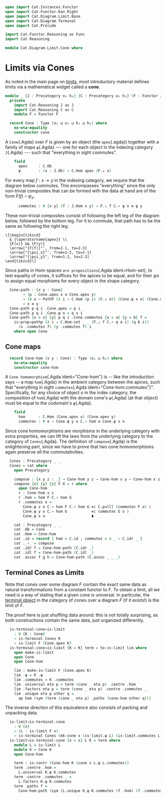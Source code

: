 ```agda
open import Cat.Instances.Functor
open import Cat.Functor.Kan.Right
open import Cat.Diagram.Limit.Base
open import Cat.Diagram.Terminal
open import Cat.Prelude

import Cat.Functor.Reasoning as Func
import Cat.Reasoning

module Cat.Diagram.Limit.Cone where
```

# Limits via Cones

As noted in the main page on [limits], most introductory material defines
limits via a mathematical widget called a **cone**.

[limits]: Cat.Diagram.Limit.Base.html

<!--
```agda
private variable
  o₁ o₂ h₁ h₂ : Level
```
-->

```agda
module _ {J : Precategory o₁ h₁} {C : Precategory o₂ h₂} (F : Functor J C) where
  private
    import Cat.Reasoning J as J
    import Cat.Reasoning C as C
    module F = Functor F

  record Cone : Type (o₁ ⊔ o₂ ⊔ h₁ ⊔ h₂) where
    no-eta-equality
    constructor cone
```

A `Cone`{.Agda} over $F$ is given by an object (the `apex`{.agda})
together with a family of maps `ψ`{.Agda} --- one for each object in the
indexing category `J`{.Agda} --- such that "everything in sight
commutes".

```agda
    field
      apex     : C.Ob
      ψ        : (x : J.Ob) → C.Hom apex (F.₀ x)
```

For every map $f : x \to y$ in the indexing category, we require that
the diagram below commutes. This encompasses "everything" since the only
non-trivial composites that can be formed with the data at hand are of
the form $F(f) \circ \psi_x$.

```agda
      commutes : ∀ {x y} (f : J.Hom x y) → F.₁ f C.∘ ψ x ≡ ψ y
```

These non-trivial composites consist of following the left leg of the
diagram below, followed by the bottom leg. For it to commute, that path
has to be the same as following the right leg.

~~~{.quiver .short-05}
\[\begin{tikzcd}
  & {\operatorname{apex}} \\
  {F(x)} && {F(y)}
  \arrow["{F(f)}"', from=2-1, to=2-3]
  \arrow["{\psi_x}"', from=1-2, to=2-1]
  \arrow["{\psi_y}", from=1-2, to=2-3]
\end{tikzcd}\]
~~~

Since paths in Hom-spaces `are propositions`{.Agda ident=Hom-set}, to
test equality of cones, it suffices for the apices to be equal, and for
their $\psi$s to assign equal morphisms for every object in the shape
category.

```agda
  Cone-path : {x y : Cone}
        → (p : Cone.apex x ≡ Cone.apex y)
        → (∀ o → PathP (λ i → C.Hom (p i) (F.₀ o)) (Cone.ψ x o) (Cone.ψ y o))
        → x ≡ y
  Cone-path p q i .Cone.apex = p i
  Cone-path p q i .Cone.ψ o = q o i
  Cone-path {x = x} {y} p q i .Cone.commutes {x = a} {y = b} f =
    is-prop→pathp (λ i → C.Hom-set _ _ (F.₁ f C.∘ q a i) (q b i))
      (x .commutes f) (y .commutes f) i
    where open Cone
```

## Cone maps

```agda
  record Cone-hom (x y : Cone) : Type (o₁ ⊔ h₂) where
    no-eta-equality
    constructor cone-hom
```

A `Cone homomorphism`{.Agda ident="Cone-hom"} is -- like the introduction
says -- a map `hom`{.Agda} in the ambient category between the apices,
such that "everything in sight `commutes`{.Agda ident="Cone-hom.commutes"}".
Specifically, for any choice of object $o$ in the index category, the
composition of `hom`{.Agda} with the domain cone's `ψ`{.Agda} (at that
object) must be equal to the codomain's `ψ`{.Agda}.


```agda
    field
      hom      : C.Hom (Cone.apex x) (Cone.apex y)
      commutes : ∀ o → Cone.ψ y o C.∘ hom ≡ Cone.ψ x o
```

<!--
```agda
  private unquoteDecl eqv = declare-record-iso eqv (quote Cone-hom)

  Cone-hom-path : ∀ {x y} {f g : Cone-hom x y} → Cone-hom.hom f ≡ Cone-hom.hom g → f ≡ g
  Cone-hom-path p i .Cone-hom.hom = p i
  Cone-hom-path {x = x} {y} {f} {g} p i .Cone-hom.commutes o j =
    is-set→squarep (λ i j → C.Hom-set _ _)
      (λ j → Cone.ψ y o C.∘ p j) (f .Cone-hom.commutes o) (g .Cone-hom.commutes o) refl i j
```
-->

Since cone homomorphisms are morphisms in the underlying category with
extra properties, we can lift the laws from the underlying category to
the category of `Cones`{.Agda}. The definition of `compose`{.Agda} is the
enlightening part, since we have to prove that two cone homomorphisms
again preserve _all_ the commutativities.

```agda
  Cones : Precategory _ _
  Cones = cat where
    open Precategory

    compose : {x y z : _} → Cone-hom y z → Cone-hom x y → Cone-hom x z
    compose {x} {y} {z} F G = r where
      open Cone-hom
      r : Cone-hom x z
      r .hom = hom F C.∘ hom G
      r .commutes o =
        Cone.ψ z o C.∘ hom F C.∘ hom G ≡⟨ C.pulll (commutes F o) ⟩
        Cone.ψ y o C.∘ hom G           ≡⟨ commutes G o ⟩
        Cone.ψ x o                     ∎

    cat : Precategory _ _
    cat .Ob = Cone
    cat .Hom = Cone-hom
    cat .id = record { hom = C.id ; commutes = λ _ → C.idr _ }
    cat ._∘_ = compose
    cat .idr f = Cone-hom-path (C.idr _)
    cat .idl f = Cone-hom-path (C.idl _)
    cat .assoc f g h = Cone-hom-path (C.assoc _ _ _)
```

<!--
```agda
    cat .Hom-set x y = Iso→is-hlevel 2 eqv hlevel!
```
-->

## Terminal Cones as Limits

Note that cones over some diagram $F$ contain the exact same data as
natural transformations from a constant functor to $F$.
To obtain a limit, all we need is a way of stating that a given cone is
universal. In particular, the [terminal object] in the category of cones
over a diagram $F$ (if it exists!) is the limit of $F$.

[terminal object]: Cat.Diagram.Terminal.html

The proof here is just shuffling data around: this is not totally
surprising, as both constructions contain the same data, just organized
differently.

```agda
  is-terminal-cone→is-limit
    : ∀ {K : Cone}
    → is-terminal Cones K
    → is-limit F (Cone.apex K)
  is-terminal-cone→is-limit {K = K} term = to-is-limit lim where
    open make-is-limit
    open Cone
    open Cone-hom

    lim : make-is-limit F (Cone.apex K)
    lim .ψ = K .ψ
    lim .commutes = K .commutes
    lim .universal eta p = term (cone _ eta p) .centre .hom
    lim .factors eta p = term (cone _ eta p) .centre .commutes _
    lim .unique eta p other q =
      ap hom (sym (term (cone _ eta p) .paths (cone-hom other q)))
```

The inverse direction of this equivalence also consists of packing and
unpacking data.

```agda
  is-limit→is-terminal-cone
    : ∀ {x}
    → (L : is-limit F x)
    → is-terminal Cones (mk-cone x (is-limit.ψ L) (is-limit.commutes L))
  is-limit→is-terminal-cone {x = x} L K = term where
    module L = is-limit L
    module K = Cone K
    open Cone-hom

    term : is-contr (Cone-hom K (cone x L.ψ L.commutes))
    term .centre .hom =
      L.universal K.ψ K.commutes
    term .centre .commutes _ =
      L.factors K.ψ K.commutes
    term .paths f =
      Cone-hom-path (sym (L.unique K.ψ K.commutes (f .hom) (f .commutes)))
```

<!--
```agda
  open Ran

  Terminal-cone→Limit : Terminal Cones → Limit F
  Terminal-cone→Limit x .Ext     = _
  Terminal-cone→Limit x .has-ran = is-terminal-cone→is-limit (x .Terminal.has⊤)

  Limit→Terminal-cone : Limit F → Terminal Cones
  Limit→Terminal-cone x .Terminal.top  = _
  Limit→Terminal-cone x .Terminal.has⊤ = is-limit→is-terminal-cone
    (Limit.has-limit x)
```
-->
